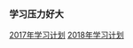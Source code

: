 ### 学习压力好大

[2017年学习计划](https://trello.com/b/6CYciVgj/2017%E5%AD%A6%E4%B9%A0%E8%AE%A1%E5%88%92 "2017年学习计划")
[2018年学习计划](https://trello.com/b/jjR0iKAZ/2018%E5%AD%A6%E4%B9%A0%E8%AE%A1%E5%88%92 "2018年学习计划")
